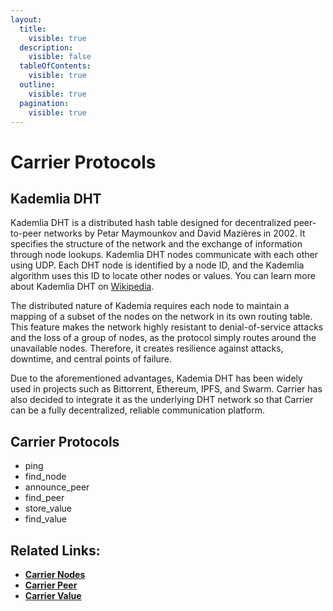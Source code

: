 ```yaml
---
layout:
  title:
    visible: true
  description:
    visible: false
  tableOfContents:
    visible: true
  outline:
    visible: true
  pagination:
    visible: true
---
```


# Carrier Protocols

## Kademlia DHT

Kademlia DHT is a distributed hash table designed for decentralized peer-to-peer networks by Petar Maymounkov and David Mazières in 2002. It specifies the structure of the network and the exchange of information through node lookups. Kademlia DHT nodes communicate with each other using UDP. Each DHT node is identified by a node ID, and the Kademlia algorithm uses this ID to locate other nodes or values. You can learn more about Kademlia DHT on [Wikipedia](https://en.wikipedia.org/wiki/Kademlia).

The distributed nature of Kademia requires each node to maintain a mapping of a subset of the nodes on the network in its own routing table. This feature makes the network highly resistant to denial-of-service attacks and the loss of a group of nodes, as the protocol simply routes around the unavailable nodes. Therefore, it creates resilience against attacks, downtime, and central points of failure.

Due to the aforementioned advantages, Kademia DHT has been widely used in projects such as Bittorrent, Ethereum, IPFS, and Swarm. Carrier has also decided to integrate it as the underlying DHT network so that Carrier can be a fully decentralized, reliable communication platform.

## Carrier Protocols

* ping&#x20;
* find\_node
* announce\_peer
* find\_peer
* store\_value
* find\_value

## Related Links:

* [**Carrier Nodes**](carrier-node.md)
* [**Carrier Peer**](carrier-peer.md)
* [**Carrier Value**](carrier-value.md)

